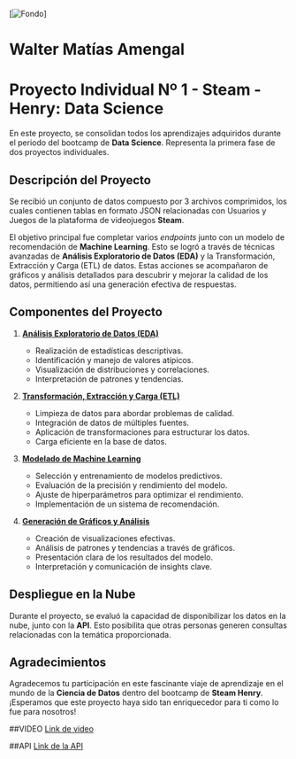 [![Fondo]('assets/ai.jpg')]

# Walter Matías Amengal

# Proyecto Individual Nº 1 - **Steam - Henry: Data Science**

En este proyecto, se consolidan todos los aprendizajes adquiridos durante el periodo del bootcamp de **Data Science**. Representa la primera fase de dos proyectos individuales.

## Descripción del Proyecto

Se recibió un conjunto de datos compuesto por 3 archivos comprimidos, los cuales contienen tablas en formato JSON relacionadas con Usuarios y Juegos de la plataforma de videojuegos **Steam**.

El objetivo principal fue completar varios *endpoints* junto con un modelo de recomendación de **Machine Learning**. Esto se logró a través de técnicas avanzadas de **Análisis Exploratorio de Datos (EDA)** y la Transformación, Extracción y Carga (ETL) de datos. Estas acciones se acompañaron de gráficos y análisis detallados para descubrir y mejorar la calidad de los datos, permitiendo así una generación efectiva de respuestas.

## Componentes del Proyecto


1. [**Análisis Exploratorio de Datos (EDA)**](#eda)
   - Realización de estadísticas descriptivas.
   - Identificación y manejo de valores atípicos.
   - Visualización de distribuciones y correlaciones.
   - Interpretación de patrones y tendencias.

2. [**Transformación, Extracción y Carga (ETL)**](#etl)
   - Limpieza de datos para abordar problemas de calidad.
   - Integración de datos de múltiples fuentes.
   - Aplicación de transformaciones para estructurar los datos.
   - Carga eficiente en la base de datos.

3. [**Modelado de Machine Learning**](#machine-learning)
   - Selección y entrenamiento de modelos predictivos.
   - Evaluación de la precisión y rendimiento del modelo.
   - Ajuste de hiperparámetros para optimizar el rendimiento.
   - Implementación de un sistema de recomendación.

4. [**Generación de Gráficos y Análisis**](#graficos)
   - Creación de visualizaciones efectivas.
   - Análisis de patrones y tendencias a través de gráficos.
   - Presentación clara de los resultados del modelo.
   - Interpretación y comunicación de insights clave.
## Despliegue en la Nube

Durante el proyecto, se evaluó la capacidad de disponibilizar los datos en la nube, junto con la **API**. Esto posibilita que otras personas generen consultas relacionadas con la temática proporcionada.

## Agradecimientos

Agradecemos tu participación en este fascinante viaje de aprendizaje en el mundo de la **Ciencia de Datos** dentro del bootcamp de **Steam Henry**. ¡Esperamos que este proyecto haya sido tan enriquecedor para ti como lo fue para nosotros!



##VIDEO [Link de video](https://youtu.be/1p_b2Fk8ny8)

##API [Link de la API](https://steampi-production.up.railway.app/)
  
